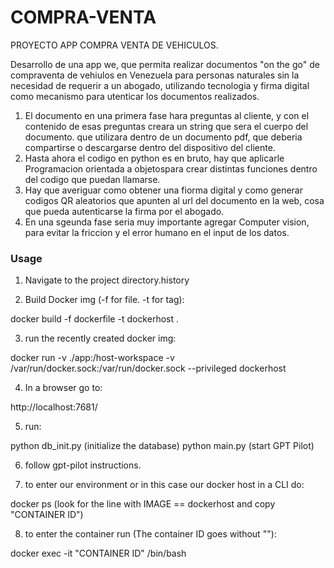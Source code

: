 # COMPRA-VENTA
PROYECTO APP COMPRA VENTA DE VEHICULOS. 

Desarrollo de una app we, que permita realizar documentos "on the go"  de compraventa de vehiulos en Venezuela para personas naturales sin la necesidad de requerir a un abogado,
utilizando tecnologia y firma digital como mecanismo para utenticar los documentos realizados.

1. El documento en una primera fase hara preguntas al cliente, y con el contenido de esas preguntas creara un string que sera el cuerpo del documento. que utilizara dentro de un
   documento pdf, que deberia compartirse o descargarse dentro del dispositivo del cliente.
2. Hasta ahora el codigo en python es en bruto, hay que aplicarle Programacion orientada a objetospara crear distintas funciones dentro del codigo que puedan llamarse.
3. Hay que averiguar como obtener una fiorma digital y como generar codigos QR aleatorios que apunten al url del documento en la web, cosa que pueda autenticarse la firma por el
   abogado.
5. En una sgeunda fase seria muy importante agregar Computer vision, para evitar la friccion y el error humano en el input de los datos.


### Usage

1. Navigate to the project directory.history

2. Build Docker img (-f for file. -t for tag):

docker build -f dockerfile -t dockerhost .

3. run the recently created docker img:

docker run -v ./app:/host-workspace -v /var/run/docker.sock:/var/run/docker.sock --privileged dockerhost

4. In a browser go to:

http://localhost:7681/

5. run:

python db_init.py (initialize the database)
python main.py (start GPT Pilot)

6. follow gpt-pilot instructions.

7. to enter our environment or in this case our docker host in a CLI do:

docker ps (look for the line with IMAGE == dockerhost and copy "CONTAINER ID")

8. to enter the container run (The container ID goes without ""):

docker exec -it "CONTAINER ID" /bin/bash 